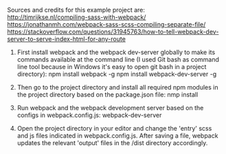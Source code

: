 
Sources and credits for this example project are:
http://timrijkse.nl/compiling-sass-with-webpack/ 
https://jonathanmh.com/webpack-sass-scss-compiling-separate-file/
https://stackoverflow.com/questions/31945763/how-to-tell-webpack-dev-server-to-serve-index-html-for-any-route 

1. First install webpack and the webpack dev-server globally to make its commands available at the command line (I used Git bash as command line tool because in Windows it's easy to open git bash in a project directory):
npm install webpack -g
npm install webpack-dev-server -g

2. Then go to the project directory and install all required npm modules in the project directory based on the package.json file:
nmp install

3. Run webpack and the webpack development server based on the configs in webpack.config.js:
webpack-dev-server

4. Open the project directory in your editor and change the 'entry' scss and js files indicated in webpack.config.js.
After saving a file, webpack updates the relevant 'output' files in the /dist directory accordingly.
